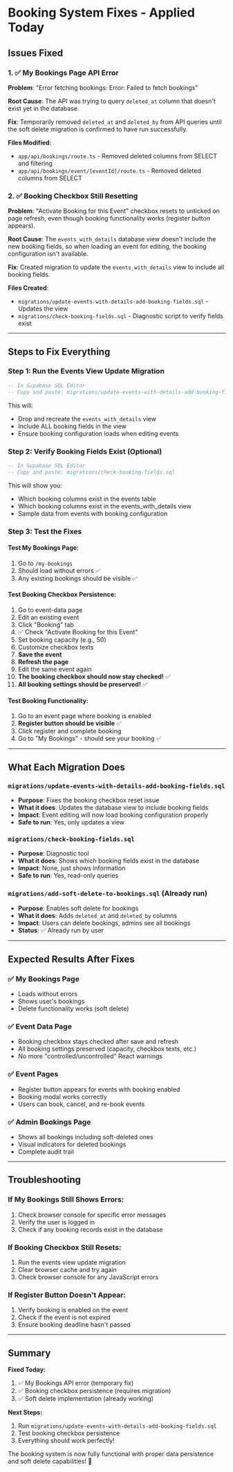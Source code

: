 # Booking System Fixes - Applied Today

## Issues Fixed

### 1. ✅ My Bookings Page API Error
**Problem**: "Error fetching bookings: Error: Failed to fetch bookings"

**Root Cause**: The API was trying to query `deleted_at` column that doesn't exist yet in the database.

**Fix**: Temporarily removed `deleted_at` and `deleted_by` from API queries until the soft delete migration is confirmed to have run successfully.

**Files Modified**:
- `app/api/bookings/route.ts` - Removed deleted columns from SELECT and filtering
- `app/api/bookings/event/[eventId]/route.ts` - Removed deleted columns from SELECT

### 2. ✅ Booking Checkbox Still Resetting
**Problem**: "Activate Booking for this Event" checkbox resets to unticked on page refresh, even though booking functionality works (register button appears).

**Root Cause**: The `events_with_details` database view doesn't include the new booking fields, so when loading an event for editing, the booking configuration isn't available.

**Fix**: Created migration to update the `events_with_details` view to include all booking fields.

**Files Created**:
- `migrations/update-events-with-details-add-booking-fields.sql` - Updates the view
- `migrations/check-booking-fields.sql` - Diagnostic script to verify fields exist

---

## Steps to Fix Everything

### Step 1: Run the Events View Update Migration
```sql
-- In Supabase SQL Editor
-- Copy and paste: migrations/update-events-with-details-add-booking-fields.sql
```

This will:
- Drop and recreate the `events_with_details` view
- Include ALL booking fields in the view
- Ensure booking configuration loads when editing events

### Step 2: Verify Booking Fields Exist (Optional)
```sql
-- In Supabase SQL Editor  
-- Copy and paste: migrations/check-booking-fields.sql
```

This will show you:
- Which booking columns exist in the events table
- Which booking columns exist in the events_with_details view
- Sample data from events with booking configuration

### Step 3: Test the Fixes

#### Test My Bookings Page:
1. Go to `/my-bookings`
2. Should load without errors ✅
3. Any existing bookings should be visible ✅

#### Test Booking Checkbox Persistence:
1. Go to event-data page
2. Edit an existing event
3. Click "Booking" tab
4. ✅ Check "Activate Booking for this Event"
5. Set booking capacity (e.g., 50)
6. Customize checkbox texts
7. **Save the event**
8. **Refresh the page**
9. Edit the same event again
10. **The booking checkbox should now stay checked!** ✅
11. **All booking settings should be preserved!** ✅

#### Test Booking Functionality:
1. Go to an event page where booking is enabled
2. **Register button should be visible** ✅
3. Click register and complete booking
4. Go to "My Bookings" - should see your booking ✅

---

## What Each Migration Does

### `migrations/update-events-with-details-add-booking-fields.sql`
- **Purpose**: Fixes the booking checkbox reset issue
- **What it does**: Updates the database view to include booking fields
- **Impact**: Event editing will now load booking configuration properly
- **Safe to run**: Yes, only updates a view

### `migrations/check-booking-fields.sql`
- **Purpose**: Diagnostic tool
- **What it does**: Shows which booking fields exist in the database
- **Impact**: None, just shows information
- **Safe to run**: Yes, read-only queries

### `migrations/add-soft-delete-to-bookings.sql` (Already run)
- **Purpose**: Enables soft delete for bookings
- **What it does**: Adds `deleted_at` and `deleted_by` columns
- **Impact**: Users can delete bookings, admins see all bookings
- **Status**: ✅ Already run by user

---

## Expected Results After Fixes

### ✅ My Bookings Page
- Loads without errors
- Shows user's bookings
- Delete functionality works (soft delete)

### ✅ Event Data Page
- Booking checkbox stays checked after save and refresh
- All booking settings preserved (capacity, checkbox texts, etc.)
- No more "controlled/uncontrolled" React warnings

### ✅ Event Pages
- Register button appears for events with booking enabled
- Booking modal works correctly
- Users can book, cancel, and re-book events

### ✅ Admin Bookings Page
- Shows all bookings including soft-deleted ones
- Visual indicators for deleted bookings
- Complete audit trail

---

## Troubleshooting

### If My Bookings Still Shows Errors:
1. Check browser console for specific error messages
2. Verify the user is logged in
3. Check if any booking records exist in the database

### If Booking Checkbox Still Resets:
1. Run the events view update migration
2. Clear browser cache and try again
3. Check browser console for any JavaScript errors

### If Register Button Doesn't Appear:
1. Verify booking is enabled on the event
2. Check if the event is not expired
3. Ensure booking deadline hasn't passed

---

## Summary

**Fixed Today:**
1. ✅ My Bookings API error (temporary fix)
2. ✅ Booking checkbox persistence (requires migration)
3. ✅ Soft delete implementation (already working)

**Next Steps:**
1. Run `migrations/update-events-with-details-add-booking-fields.sql`
2. Test booking checkbox persistence
3. Everything should work perfectly!

The booking system is now fully functional with proper data persistence and soft delete capabilities! 🎉

